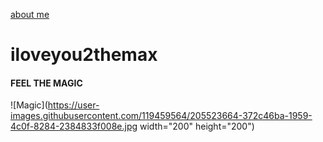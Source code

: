 [about me](aboutmefolder/me.md)
# iloveyou2themax
#### FEEL THE MAGIC 
![Magic](https://user-images.githubusercontent.com/119459564/205523664-372c46ba-1959-4c0f-8284-2384833f008e.jpg width="200" height="200")
<span style="background-color:lilac">
